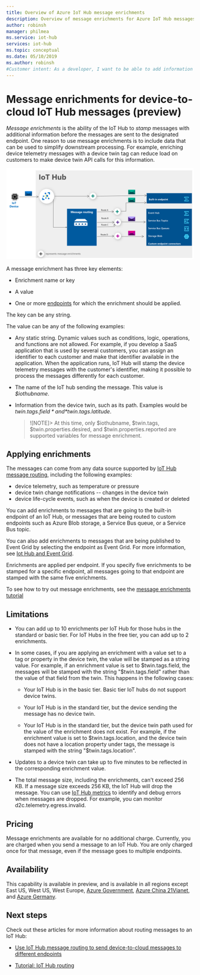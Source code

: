 ```yaml
---
title: Overview of Azure IoT Hub message enrichments
description: Overview of message enrichments for Azure IoT Hub messages
author: robinsh
manager: philmea
ms.service: iot-hub
services: iot-hub
ms.topic: conceptual
ms.date: 05/10/2019
ms.author: robinsh
#Customer intent: As a developer, I want to be able to add information to messages sent from a device to my IoT Hub, based on the destination endpoint.   
---
```

# Message enrichments for device-to-cloud IoT Hub messages (preview)

*Message enrichments* is the ability of the IoT Hub to *stamp* messages with additional information before the messages are sent to the designated endpoint. One reason to use message enrichments is to include data that can be used to simplify downstream processing. For example, enriching device telemetry messages with a device twin tag can reduce load on customers to make device twin API calls for this information.

![Message enrichments flow](./media/iot-hub-message-enrichments-overview/message-enrichments-flow.png)

A message enrichment has three key elements:

* Enrichment name or key

* A value

* One or more [endpoints](iot-hub-devguide-endpoints.md) for which the enrichment should be applied.

The key can be any string.

The value can be any of the following examples:

* Any static string. Dynamic values such as conditions, logic, operations, and functions are not allowed. For example, if you develop a SaaS application that is used by several customers, you can assign an identifier to each customer and make that identifier available in the application. When the application runs, IoT Hub will stamp the device telemetry messages with the customer's identifier, making it possible to process the messages differently for each customer.

* The name of the IoT hub sending the message. This value is *$iothubname*.

* Information from the device twin, such as its path. Examples would be *$twin.tags.field* and *$twin.tags.latitude*.

   > ![NOTE]>
   > At this time, only $iothubname, $twin.tags, $twin.properties.desired, and $twin.properties.reported are supported variables for message enrichment.

## Applying enrichments

The messages can come from any data source supported by [IoT Hub message routing](iot-hub-devguide-messages-d2c.md), including the following examples:

* device telemetry, such as temperature or pressure
* device twin change notifications -- changes in the device twin
* device life-cycle events, such as when the device is created or deleted

You can add enrichments to messages that are going to the built-in endpoint of an IoT Hub, or messages that are being routed to custom endpoints such as Azure Blob storage, a Service Bus queue, or a Service Bus topic.

You can also add enrichments to messages that are being published to Event Grid by selecting the endpoint as Event Grid. For more information, see [Iot Hub and Event Grid](iot-hub-event-grid.md).

Enrichments are applied per endpoint. If you specify five enrichments to be stamped for a specific endpoint, all messages going to that endpoint are stamped with the same five enrichments.

To see how to try out message enrichments, see the [message enrichments tutorial](tutorial-message-enrichments.md)

## Limitations

* You can add up to 10 enrichments per IoT Hub for those hubs in the standard or basic tier. For IoT Hubs in the free tier, you can add up to 2 enrichments.

* In some cases, if you are applying an enrichment with a value set to a tag or property in the device twin, the value will be stamped as a string value. For example, if an enrichment value is set to $twin.tags.field, the messages will be stamped with the string "$twin.tags.field" rather than the value of that field from the twin. This happens in the following cases:

   * Your IoT Hub is in the basic tier. Basic tier IoT hubs do not support device twins.

   * Your IoT Hub is in the standard tier, but the device sending the message has no device twin.

   * Your IoT Hub is in the standard tier, but the device twin path used for the value of the enrichment does not exist. For example, if the enrichment value is set to $twin.tags.location, and the device twin does not have a location property under tags, the message is stamped with the string "$twin.tags.location". 

* Updates to a device twin can take up to five minutes to be reflected in the corresponding enrichment value.

* The total message size, including the enrichments, can't exceed 256 KB. If a message size exceeds 256 KB, the IoT Hub will drop the message. You can use [IoT Hub metrics](iot-hub-metrics.md) to identify and debug errors when messages are dropped. For example, you can monitor d2c.telemetry.egress.invalid.

## Pricing

Message enrichments are available for no additional charge. Currently, you are charged when you send a message to an IoT Hub. You are only charged once for that message, even if the message goes to multiple endpoints.

## Availability

This capability is available in preview, and is available in all regions except East US, West US, West Europe, [Azure Government](/azure/azure-government/documentation-government-welcome), [Azure China 21Vianet](/azure/china), and [Azure Germany](https://azure.microsoft.com/global-infrastructure/germany/).

## Next steps

Check out these articles for more information about routing messages to an IoT Hub:

* [Use IoT Hub message routing to send device-to-cloud messages to different endpoints](iot-hub-devguide-messages-d2c.md)

* [Tutorial: IoT Hub routing](tutorial-routing.md)
